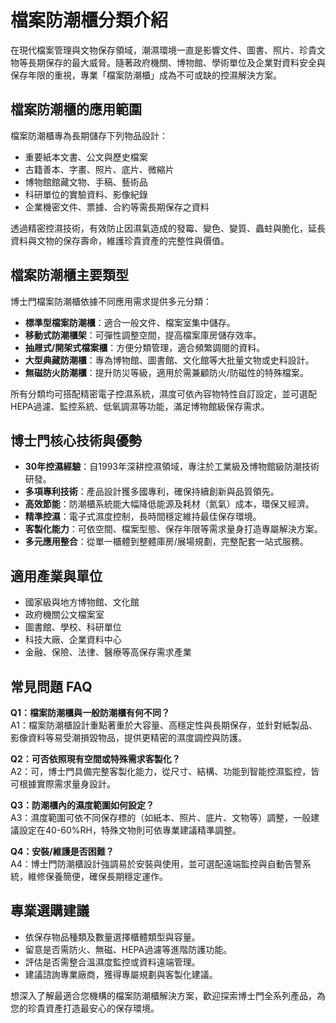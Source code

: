 # 檔案防潮櫃分類介紹

在現代檔案管理與文物保存領域，潮濕環境一直是影響文件、圖書、照片、珍貴文物等長期保存的最大威脅。隨著政府機關、博物館、學術單位及企業對資料安全與保存年限的重視，專業「檔案防潮櫃」成為不可或缺的控濕解決方案。

## 檔案防潮櫃的應用範圍

檔案防潮櫃專為長期儲存下列物品設計：
- 重要紙本文書、公文與歷史檔案
- 古籍善本、字畫、照片、底片、微縮片
- 博物館館藏文物、手稿、藝術品
- 科研單位的實驗資料、影像紀錄
- 企業機密文件、票據、合約等需長期保存之資料

透過精密控濕技術，有效防止因濕氣造成的發霉、變色、變質、蟲蛀與脆化，延長資料與文物的保存壽命，維護珍貴資產的完整性與價值。

## 檔案防潮櫃主要類型

博士門檔案防潮櫃依據不同應用需求提供多元分類：

- **標準型檔案防潮櫃**：適合一般文件、檔案室集中儲存。
- **移動式防潮櫃架**：可彈性調整空間，提高檔案庫房儲存效率。
- **抽屜式/開架式檔案櫃**：方便分類管理，適合頻繁調閱的資料。
- **大型典藏防潮櫃**：專為博物館、圖書館、文化館等大批量文物或史料設計。
- **無磁防火防潮櫃**：提升防災等級，適用於需兼顧防火/防磁性的特殊檔案。

所有分類均可搭配精密電子控濕系統，濕度可依內容物特性自訂設定，並可選配HEPA過濾、監控系統、低氧調濕等功能，滿足博物館級保存需求。

## 博士門核心技術與優勢

- **30年控濕經驗**：自1993年深耕控濕領域，專注於工業級及博物館級防潮技術研發。
- **多項專利技術**：產品設計獲多國專利，確保持續創新與品質領先。
- **高效節能**：防潮櫃系統能大幅降低能源及耗材（氮氣）成本，環保又經濟。
- **精準控濕**：電子式濕度控制，長時間穩定維持最佳保存環境。
- **客製化能力**：可依空間、檔案型態、保存年限等需求量身打造專屬解決方案。
- **多元應用整合**：從單一櫃體到整體庫房/展場規劃，完整配套一站式服務。

## 適用產業與單位

- 國家級與地方博物館、文化館
- 政府機關公文檔案室
- 圖書館、學校、科研單位
- 科技大廠、企業資料中心
- 金融、保險、法律、醫療等高保存需求產業

## 常見問題 FAQ

**Q1：檔案防潮櫃與一般防潮櫃有何不同？**  
A1：檔案防潮櫃設計重點著重於大容量、高穩定性與長期保存，並針對紙製品、影像資料等易受潮損毀物品，提供更精密的濕度調控與防護。

**Q2：可否依照現有空間或特殊需求客製化？**  
A2：可，博士門具備完整客製化能力，從尺寸、結構、功能到智能控濕監控，皆可根據實際需求量身設計。

**Q3：防潮櫃內的濕度範圍如何設定？**  
A3：濕度範圍可依不同保存標的（如紙本、照片、底片、文物等）調整，一般建議設定在40-60%RH，特殊文物則可依專業建議精準調整。

**Q4：安裝/維護是否困難？**  
A4：博士門防潮櫃設計強調易於安裝與使用，並可選配遠端監控與自動告警系統，維修保養簡便，確保長期穩定運作。

## 專業選購建議

- 依保存物品種類及數量選擇櫃體類型與容量。
- 留意是否需防火、無磁、HEPA過濾等進階防護功能。
- 評估是否需整合溫濕度監控或資料遠端管理。
- 建議諮詢專業廠商，獲得專屬規劃與客製化建議。

想深入了解最適合您機構的檔案防潮櫃解決方案，歡迎探索博士門全系列產品，為您的珍貴資產打造最安心的保存環境。